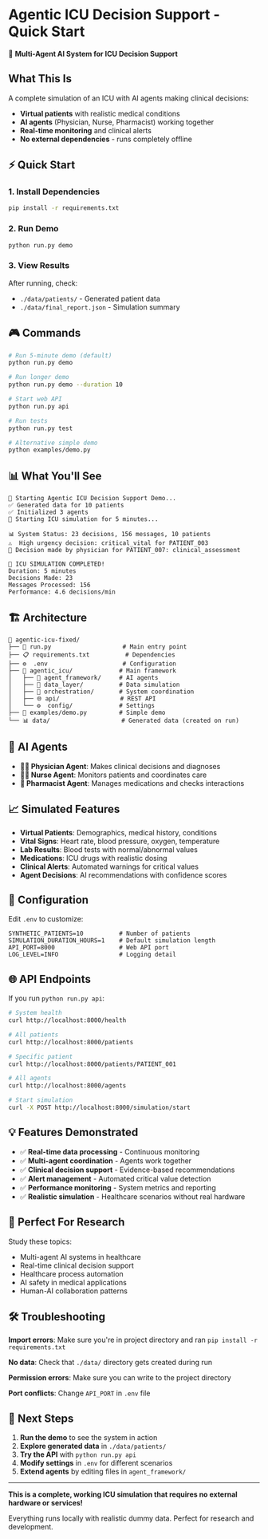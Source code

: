 # Agentic ICU Decision Support - Quick Start

🏥 **Multi-Agent AI System for ICU Decision Support**

## What This Is

A complete simulation of an ICU with AI agents making clinical decisions:
- **Virtual patients** with realistic medical conditions
- **AI agents** (Physician, Nurse, Pharmacist) working together
- **Real-time monitoring** and clinical alerts
- **No external dependencies** - runs completely offline

## ⚡ Quick Start

### 1. Install Dependencies
```bash
pip install -r requirements.txt
```

### 2. Run Demo
```bash
python run.py demo
```

### 3. View Results
After running, check:
- `./data/patients/` - Generated patient data
- `./data/final_report.json` - Simulation summary

## 🎮 Commands

```bash
# Run 5-minute demo (default)
python run.py demo

# Run longer demo
python run.py demo --duration 10

# Start web API
python run.py api

# Run tests
python run.py test

# Alternative simple demo
python examples/demo.py
```

## 📊 What You'll See

```
🏥 Starting Agentic ICU Decision Support Demo...
✅ Generated data for 10 patients
✅ Initialized 3 agents
🚀 Starting ICU simulation for 5 minutes...

📊 System Status: 23 decisions, 156 messages, 10 patients
⚠️  High urgency decision: critical_vital for PATIENT_003
🤖 Decision made by physician for PATIENT_007: clinical_assessment

🎉 ICU SIMULATION COMPLETED!
Duration: 5 minutes
Decisions Made: 23
Messages Processed: 156
Performance: 4.6 decisions/min
```

## 🏗️ Architecture

```
📁 agentic-icu-fixed/
├── 🐍 run.py                    # Main entry point
├── 📋 requirements.txt          # Dependencies
├── ⚙️  .env                     # Configuration
├── 🏥 agentic_icu/             # Main framework
│   ├── 🤖 agent_framework/     # AI agents
│   ├── 📡 data_layer/          # Data simulation  
│   ├── 🔄 orchestration/       # System coordination
│   ├── 🌐 api/                 # REST API
│   └── ⚙️  config/             # Settings
├── 📝 examples/demo.py         # Simple demo
└── 📊 data/                    # Generated data (created on run)
```

## 🤖 AI Agents

- **👨‍⚕️ Physician Agent**: Makes clinical decisions and diagnoses
- **👩‍⚕️ Nurse Agent**: Monitors patients and coordinates care
- **💊 Pharmacist Agent**: Manages medications and checks interactions

## 📈 Simulated Features

- **Virtual Patients**: Demographics, medical history, conditions
- **Vital Signs**: Heart rate, blood pressure, oxygen, temperature
- **Lab Results**: Blood tests with normal/abnormal values  
- **Medications**: ICU drugs with realistic dosing
- **Clinical Alerts**: Automated warnings for critical values
- **Agent Decisions**: AI recommendations with confidence scores

## 🔧 Configuration

Edit `.env` to customize:
```
SYNTHETIC_PATIENTS=10          # Number of patients
SIMULATION_DURATION_HOURS=1    # Default simulation length
API_PORT=8000                  # Web API port
LOG_LEVEL=INFO                 # Logging detail
```

## 🌐 API Endpoints

If you run `python run.py api`:
```bash
# System health
curl http://localhost:8000/health

# All patients
curl http://localhost:8000/patients

# Specific patient  
curl http://localhost:8000/patients/PATIENT_001

# All agents
curl http://localhost:8000/agents

# Start simulation
curl -X POST http://localhost:8000/simulation/start
```

## 💡 Features Demonstrated

- ✅ **Real-time data processing** - Continuous monitoring
- ✅ **Multi-agent coordination** - Agents work together  
- ✅ **Clinical decision support** - Evidence-based recommendations
- ✅ **Alert management** - Automated critical value detection
- ✅ **Performance monitoring** - System metrics and reporting
- ✅ **Realistic simulation** - Healthcare scenarios without real hardware

## 🔬 Perfect For Research

Study these topics:
- Multi-agent AI systems in healthcare
- Real-time clinical decision support
- Healthcare process automation
- AI safety in medical applications  
- Human-AI collaboration patterns

## 🛠️ Troubleshooting

**Import errors**: Make sure you're in project directory and ran `pip install -r requirements.txt`

**No data**: Check that `./data/` directory gets created during run

**Permission errors**: Make sure you can write to the project directory

**Port conflicts**: Change `API_PORT` in `.env` file

## 🎯 Next Steps

1. **Run the demo** to see the system in action
2. **Explore generated data** in `./data/patients/`  
3. **Try the API** with `python run.py api`
4. **Modify settings** in `.env` for different scenarios
5. **Extend agents** by editing files in `agent_framework/`

---

**This is a complete, working ICU simulation that requires no external hardware or services!**

Everything runs locally with realistic dummy data. Perfect for research and development.
